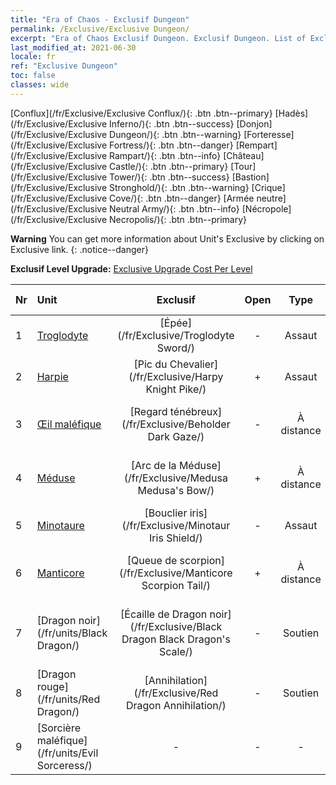 ```yaml
---
title: "Era of Chaos - Exclusif Dungeon"
permalink: /Exclusive/Exclusive Dungeon/
excerpt: "Era of Chaos Exclusif Dungeon. Exclusif Dungeon. List of Exclusif Dungeon in Era of Chaos"
last_modified_at: 2021-06-30
locale: fr
ref: "Exclusive Dungeon"
toc: false
classes: wide
---
```

 [Conflux](/fr/Exclusive/Exclusive Conflux/){: .btn .btn--primary} [Hadès](/fr/Exclusive/Exclusive Inferno/){: .btn .btn--success} [Donjon](/fr/Exclusive/Exclusive Dungeon/){: .btn .btn--warning} [Forteresse](/fr/Exclusive/Exclusive Fortress/){: .btn .btn--danger} [Rempart](/fr/Exclusive/Exclusive Rampart/){: .btn .btn--info} [Château](/fr/Exclusive/Exclusive Castle/){: .btn .btn--primary} [Tour](/fr/Exclusive/Exclusive Tower/){: .btn .btn--success} [Bastion](/fr/Exclusive/Exclusive Stronghold/){: .btn .btn--warning} [Crique](/fr/Exclusive/Exclusive Cove/){: .btn .btn--danger} [Armée neutre](/fr/Exclusive/Exclusive Neutral Army/){: .btn .btn--info} [Nécropole](/fr/Exclusive/Exclusive Necropolis/){: .btn .btn--primary} 

**Warning** You can get more information about Unit's Exclusive by clicking on Exclusive link. 
{: .notice--danger}

 **Exclusif Level Upgrade:** [Exclusive Upgrade Cost Per Level](/Exclusive/ExclusiveUpgradeCostPerLevel/)

  | Nr |         Unit        | Exclusif | Open  |    Type   |  Item to Rank UP      |  Skin   |
  |:---|:--------------------|:-------------:|:-----:|:---------:|:---------------------:|:-------:|
  | 1  | [Troglodyte](/fr/units/Troglodyte/) | [Épée](/fr/Exclusive/Troglodyte Sword/) | - | Assaut | [Jeton Épée](/ItemsFR/con_912/) | - |
  | 2  | [Harpie](/fr/units/Harpy/) | [Pic du Chevalier](/fr/Exclusive/Harpy Knight Pike/) | + | Assaut | [Jeton Pic du Chevalier](/ItemsFR/con_916/) | - |
  | 3  | [Œil maléfique](/fr/units/Beholder/) | [Regard ténébreux](/fr/Exclusive/Beholder Dark Gaze/) | - | À distance | [Jeton Regard ténébreux](/ItemsFR/con_990/) | [Skin spécial Regard ténébreux](/ItemsFR/con_658/) |
  | 4  | [Méduse](/fr/units/Medusa/) | [Arc de la Méduse](/fr/Exclusive/Medusa Medusa's Bow/) | + | À distance | [Jeton Arc de la Méduse](/ItemsFR/con_991/) | [Peau spéciale Arc de la Méduse](/ItemsFR/con_659/) |
  | 5  | [Minotaure](/fr/units/Minotaur/) | [Bouclier iris](/fr/Exclusive/Minotaur Iris Shield/) | - | Assaut | [Jeton Bouclier iris](/ItemsFR/con_913/) | - |
  | 6  | [Manticore](/fr/units/Manticore/) | [Queue de scorpion](/fr/Exclusive/Manticore Scorpion Tail/) | + | À distance | [Jeton Queue de scorpion](/ItemsFR/con_992/) | [Peau spéciale Queue de scorpion](/ItemsFR/con_660/) |
  | 7  | [Dragon noir](/fr/units/Black Dragon/) | [Écaille de Dragon noir](/fr/Exclusive/Black Dragon Black Dragon's Scale/) | - | Soutien | [Jeton Écaille de Dragon noir](/ItemsFR/con_993/) | [Peau spéciale Écaille de Dragon noir](/ItemsFR/con_661/) |
  | 8  | [Dragon rouge](/fr/units/Red Dragon/) | [Annihilation](/fr/Exclusive/Red Dragon Annihilation/) | - | Soutien | - | - |
  | 9  | [Sorcière maléfique](/fr/units/Evil Sorceress/) | - | - | - | none | none |
